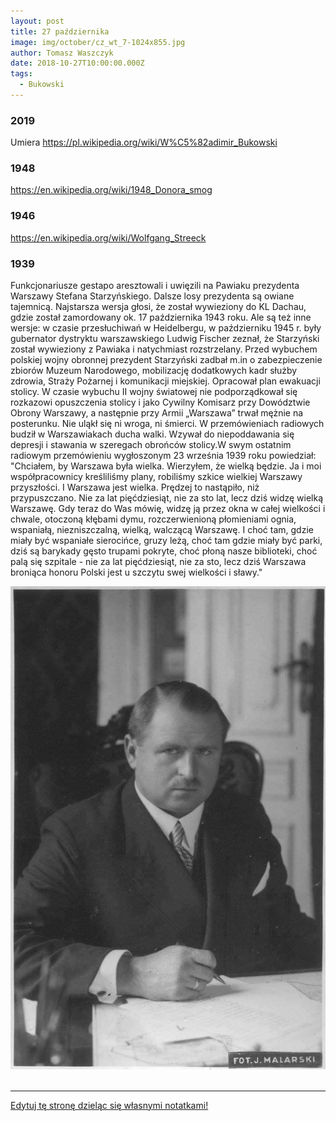 ```yaml
---
layout: post
title: 27 października
image: img/october/cz_wt_7-1024x855.jpg
author: Tomasz Waszczyk
date: 2018-10-27T10:00:00.000Z
tags:
  - Bukowski
---
```


### 2019

Umiera https://pl.wikipedia.org/wiki/W%C5%82adimir_Bukowski

### 1948

https://en.wikipedia.org/wiki/1948_Donora_smog

### 1946

https://en.wikipedia.org/wiki/Wolfgang_Streeck

### 1939

Funkcjonariusze gestapo aresztowali i uwięzili na Pawiaku prezydenta Warszawy Stefana Starzyńskiego.
Dalsze losy prezydenta są owiane tajemnicą. Najstarsza wersja głosi, że został wywieziony do KL Dachau, gdzie został zamordowany ok. 17 października 1943 roku. Ale są też inne wersje: w czasie przesłuchiwań w Heidelbergu, w październiku 1945 r. były gubernator dystryktu warszawskiego Ludwig Fischer zeznał, że Starzyński został wywieziony z Pawiaka i  natychmiast rozstrzelany. 
Przed wybuchem polskiej wojny obronnej prezydent Starzyński zadbał m.in o zabezpieczenie zbiorów Muzeum Narodowego, mobilizację dodatkowych kadr służby zdrowia, Straży Pożarnej i komunikacji miejskiej. Opracował plan ewakuacji stolicy. W czasie wybuchu II wojny światowej nie podporządkował się rozkazowi opuszczenia stolicy i jako Cywilny Komisarz przy Dowództwie Obrony Warszawy, a następnie przy Armii „Warszawa” trwał mężnie na posterunku. Nie uląkł się ni wroga, ni śmierci.
W przemówieniach radiowych budził w Warszawiakach ducha walki. Wzywał do niepoddawania się depresji i stawania w szeregach obrońców stolicy.W swym ostatnim radiowym przemówieniu  wygłoszonym 23 września 1939 roku  powiedział:
"Chciałem, by Warszawa była wielka.
Wierzyłem, że wielką będzie. Ja i moi współpracownicy kreśliliśmy plany, robiliśmy szkice wielkiej Warszawy przyszłości. 
I Warszawa jest wielka. Prędzej to nastąpiło, niż przypuszczano. Nie za lat pięćdziesiąt, nie za sto lat, lecz dziś widzę wielką Warszawę.
Gdy teraz do Was mówię, widzę ją przez okna w całej wielkości i chwale, otoczoną kłębami dymu, rozczerwienioną płomieniami ognia, wspaniałą, niezniszczalną, wielką, walczącą Warszawę. 
I choć tam, gdzie miały być wspaniałe sierocińce, gruzy leżą, choć tam gdzie miały być parki, dziś są barykady gęsto trupami pokryte, choć płoną nasze biblioteki, choć palą się szpitale - nie za lat pięćdziesiąt, nie za sto, lecz dziś Warszawa broniąca honoru Polski jest u szczytu swej wielkości i sławy."

<img src="./img/october/starzynski.jpg"/><br><br>

---

<a href="https://github.com/TomaszWaszczyk/historia.waszczyk.com/edit/master/src/content/october-27.md" target="_blank">Edytuj tę stronę dzieląc się własnymi notatkami!</a>
